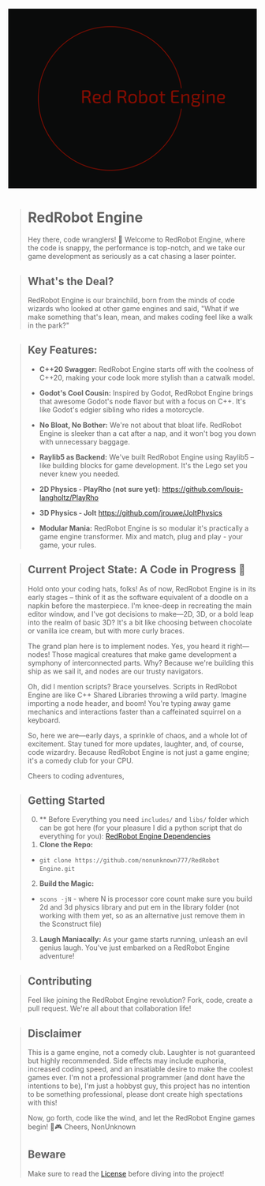 ![Logo](logo.svg)

> # RedRobot Engine
> 
> 
> Hey there, code wranglers! 🚀 Welcome to RedRobot Engine, where the code is snappy, the performance is top-notch, and we take our game development as seriously as a cat chasing a laser pointer.

> ## What's the Deal?
> 
> 
> RedRobot Engine is our brainchild, born from the minds of code wizards who looked at other game engines and said, "What if we make something that's lean, mean, and makes coding feel like a walk in the park?"

> ## Key Features:
> 
> 
> 
> 
> * **C++20 Swagger:** RedRobot Engine starts off with the coolness of C++20, making your code look more stylish than a catwalk model.
> 
> * **Godot's Cool Cousin:** Inspired by Godot, RedRobot Engine brings that awesome Godot's node flavor but with a focus on C++. It's like Godot's edgier sibling who rides a motorcycle.
> 
> * **No Bloat, No Bother:** We're not about that bloat life. RedRobot Engine is sleeker than a cat after a nap, and it won't bog you down with unnecessary baggage.
> 
> * **Raylib5 as Backend:** We've built RedRobot Engine using Raylib5 – like building blocks for game development. It's the Lego set you never knew you needed.
> 
> * **2D Physics - PlayRho (not sure yet):** https://github.com/louis-langholtz/PlayRho
> 
> * **3D Physics - Jolt** https://github.com/jrouwe/JoltPhysics
> 
> * **Modular Mania:** RedRobot Engine is so modular it's practically a game engine transformer. Mix and match, plug and play - your game, your rules.

> ## Current Project State: A Code in Progress 🚧
> 
> 
> Hold onto your coding hats, folks! As of now, RedRobot Engine is in its early stages – think of it as the software equivalent of a doodle on a napkin before the masterpiece. I'm knee-deep in recreating the main editor window, and I've got decisions to make—2D, 3D, or a bold leap into the realm of basic 3D? It's a bit like choosing between chocolate or vanilla ice cream, but with more curly braces.
> 
> The grand plan here is to implement nodes. Yes, you heard it right—nodes! Those magical creatures that make game development a symphony of interconnected parts. Why? Because we're building this ship as we sail it, and nodes are our trusty navigators.
> 
> Oh, did I mention scripts? Brace yourselves. Scripts in RedRobot Engine are like C++ Shared Libraries throwing a wild party. Imagine importing a node header, and boom! You're typing away game mechanics and interactions faster than a caffeinated squirrel on a keyboard.
> 
> So, here we are—early days, a sprinkle of chaos, and a whole lot of excitement. Stay tuned for more updates, laughter, and, of course, code wizardry. Because RedRobot Engine is not just a game engine; it's a comedy club for your CPU.
> 
> Cheers to coding adventures,

> ## Getting Started
> 
> 
> 
> 
> 0. \*\* Before Everything you need `includes/` and `libs/` folder which can be got here (for your pleasure I did a python script that do everything for you): [RedRobot Engine Dependencies](https://github.com/nonunknown777/zengine-deps)
> 1. **Clone the Repo:**
> 
> 
> 
> 
> * `git clone https://github.com/nonunknown777/RedRobot Engine.git`
> 
> 
> 
> 
> 2. **Build the Magic:**
> 
> 
> 
> 
> * `scons -jN` \- where N is processor core count
> make sure you build 2d and 3d physics library and put em in the library folder (not working with them yet, so as an alternative just remove them in the Sconstruct file)
> 
> 
> 
> 
> 
> 3. **Laugh Maniacally:** As your game starts running, unleash an evil genius laugh. You've just embarked on a RedRobot Engine adventure!

> ## Contributing
> 
> 
> Feel like joining the RedRobot Engine revolution? Fork, code, create a pull request. We're all about that collaboration life!

> ## Disclaimer
> 
> 
> This is a game engine, not a comedy club. Laughter is not guaranteed but highly recommended. Side effects may include euphoria, increased coding speed, and an insatiable desire to make the coolest games ever.
> I'm not a professional programmer (and dont have the intentions to be), I'm just a hobbyst guy, this project has no intention to be something professional, please dont create high spectations with this!
> 
> Now, go forth, code like the wind, and let the RedRobot Engine games begin! 🚀🎮
> Cheers, NonUnknown
> 
> 
> ## Beware
> 
> 
> Make sure to read the [License](./LICENSE.MD) before diving into the project!